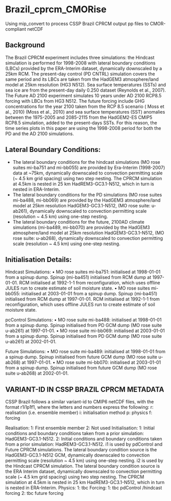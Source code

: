 # Brazil_cprcm_CMORise
Using mip_convert to process CSSP Brazil CPRCM output pp files to CMOR-compliant netCDF 

## Background
The Brazil CPRCM experiment includes three simulations:  the Hindcast simulation is performed for 1998-2008 with lateral boundary conditions (LBCs) provided by the ERA-Interim dataset, dynamically downscaled by a 25km RCM. The present-day control (PD CNTRL) simulation covers the same period and its LBCs are taken from the HadGEM3 atmosphere/land model at 25km resolution (HG3 N512). Sea surface temperatures (SSTs) and sea ice are from the present-day daily 0.250 dataset (Reynolds et al., 2007). The Future AD 2100 experiment simulates 10 years under AD 2100 RCP8.5 forcing with LBCs from HG3 N512. The future forcing include GHG concentrations for the year 2100 taken from the RCP 8.5 scenario ( Moss et al., 2010) (Moss et al., 2010) and sea surface temperatures (SST) anomalies between the 1975-2005 and 2085-2115 from the HadGEM2-ES CMIP5 RCP8.5 simulation, added to the present-days SSTs. For this reason, the time series plots in this paper are using the 1998-2008 period for both the PD and the AD 2100 simulations.

## Lateral Boundary Conditions:
   *	The lateral boundary conditions for the hindcast simulations (MO rose suites mi-ba751 and mi-bb055) are provided by Era-Interim (1998-2007) data at ~75km, dynamically downscaled to convection permitting scale (~ 4.5 km grid spacing) using two step nesting. The CPRCM simulation at 4.5km is nested in 25 km HadREM3-GC3.1-N512, which in turn is nested in ERA-Interim. 
   * The lateral boundary conditions for the PD simulations (MO rose suites mi-ba488, mi-bb069) are provided by the HadGEM3 atmosphere/land model at 25km resolution HadGEM3-GC3.1-N512, (MO rose suite: u-ab261), dynamically downscaled to convection permitting scale (resolution ~ 4.5 km) using one-step nesting. 
   * The lateral boundary conditions for the future, 2100AD climate simulations (mi-ba489, mi-bb070) are provided by the HadGEM3 atmosphere/land model at 25km resolution HadGEM3-GC3.1-N512, (MO rose suite: u-ab268), dynamically downscaled to convection permitting scale (resolution ~ 4.5 km) using one-step nesting. 

## Initialisation Details:
Hindcast Simulations:
•	MO rose suites mi-ba751: initialised at 1998-01-01 from a spinup dump. Spinup (mi-ba451) initialised from RCM dump at 1997-01-01. RCM initialised at 1992-1-1 from reconfiguration, which uses offline JULES run to create estimate of soil moisture state. 
•	MO rose suites mi-bb055: initialised at 2003-01-01 from a spinup dump. Spinup (mi-ba451) initialised from RCM dump at 1997-01-01. RCM initialised at 1992-1-1 from reconfiguration, which uses offline JULES run to create estimate of soil moisture state. 

pcControl Simulations:
•	MO rose suite mi-ba488: initialised at 1998-01-01 from a spinup dump. Spinup initialised from PD GCM dump (MO rose suite u-ab261) at 1997-01-01. 
•	MO rose suite mi-bb069: initialised at 2003-01-01 from a spinup dump. Spinup initialised from PD GCM dump (MO rose suite u-ab261) at 2002-01-01. 

Future Simulations: 
•	MO rose suite mi-ba489:  initialised at 1998-01-01 from a spinup dump. Spinup initialised from future GCM dump (MO rose suite u-ab268) at 1997-01-01.
•	MO rose suite mi-bb070:  initialised at 2003-01-01 from a spinup dump. Spinup initialised from future GCM dump (MO rose suite u-ab268) at 2002-01-01.

## VARIANT-ID IN CSSP BRAZIL CPRCM METADATA
CSSP Brazil follows a similar variant-id to CMIP6 netCDF files, with the format r1i1p1f1, where the letters and numbers express the following:
r: realisation (i.e. ensemble member)
i: initialisation method
p: physics
f: forcing

Realisation:
1: First ensemble member 
2: Not used
Initialisation:
1: Initial conditions and boundary conditions taken from a prior simulation: HadGEM3-GC3.1-N512. 
2: Initial conditions and boundary conditions taken from a prior simulation: HadREM3-GC3.1-N512. 
i1 is used by pdControl and Future CPRCM simulations. The lateral boundary condition source is the HadGEM3-GC3.1-N512 GCM, dynamically downscaled to convection permitting scale (resolution ~ 4.5 km) using one-step nesting. 
i2 is used by the Hindcast CPRCM simulation. The lateral boundary condition source is the ERA Interim dataset, dynamically downscaled to convection permitting scale (~ 4.5 km grid spacing) using two step nesting. The CPRCM simulation at 4.5km is nested in 25 km HadREM3-GC3.1-N512, which in turn is nested in ERA-Interim. 
Physics:
1: tbc 
Forcing:
1: tbc pdControl /hindcast forcing
2: tbc future forcing
